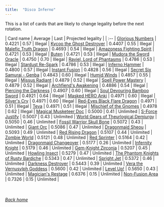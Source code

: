 ```yaml
---
title:  "Disco Inferno"
---
```


This is a list of cards that are likely to change legality before the next rotation.

| Card name | Average | Last | Projected legality |
| :-- |
[Glorious Numbers](https://db.ygoprodeck.com/card/?search=Glorious%20Numbers) | 0.4221 | 0.57 | Illegal |
[Kycoo the Ghost Destroyer](https://db.ygoprodeck.com/card/?search=Kycoo%20the%20Ghost%20Destroyer) | 0.4407 | 0.55 | Illegal |
[Malefic Truth Dragon](https://db.ygoprodeck.com/card/?search=Malefic%20Truth%20Dragon) | 0.4693 | 0.54 | Illegal |
[Amazoness Fighting Spirit](https://db.ygoprodeck.com/card/?search=Amazoness%20Fighting%20Spirit) | 0.4721 | 0.53 | Illegal |
[Buten](https://db.ygoprodeck.com/card/?search=Buten) | 0.4721 | 0.53 | Illegal |
[Mudora the Sword Oracle](https://db.ygoprodeck.com/card/?search=Mudora%20the%20Sword%20Oracle) | 0.4750 | 0.70 | Illegal |
[Raviel, Lord of Phantasms](https://db.ygoprodeck.com/card/?search=Raviel,%20Lord%20of%20Phantasms) | 0.4786 | 0.53 | Illegal |
[Stardust Re-Spark](https://db.ygoprodeck.com/card/?search=Stardust%20Re-Spark) | 0.4786 | 0.53 | Illegal |
[Inferno Hammer](https://db.ygoprodeck.com/card/?search=Inferno%20Hammer) | 0.4800 | 0.57 | Illegal |
[Instant Fusion](https://db.ygoprodeck.com/card/?search=Instant%20Fusion) | 0.4828 | 0.56 | Illegal |
[Secret Six Samurai - Genba](https://db.ygoprodeck.com/card/?search=Secret%20Six%20Samurai%20-%20Genba) | 0.4843 | 0.60 | Illegal |
[Humid Winds](https://db.ygoprodeck.com/card/?search=Humid%20Winds) | 0.4857 | 0.55 | Illegal |
[Missus Radiant](https://db.ygoprodeck.com/card/?search=Missus%20Radiant) | 0.4879 | 0.52 | Illegal |
[Spell Power Mastery](https://db.ygoprodeck.com/card/?search=Spell%20Power%20Mastery) | 0.4879 | 0.52 | Illegal |
[Archfiend's Awakening](https://db.ygoprodeck.com/card/?search=Archfiend's%20Awakening) | 0.4886 | 0.54 | Illegal |
[Piercing the Darkness](https://db.ygoprodeck.com/card/?search=Piercing%20the%20Darkness) | 0.4907 | 0.60 | Illegal |
[Soul Devouring Bamboo Sword](https://db.ygoprodeck.com/card/?search=Soul%20Devouring%20Bamboo%20Sword) | 0.4921 | 0.64 | Illegal |
[Masked HERO Anki](https://db.ygoprodeck.com/card/?search=Masked%20HERO%20Anki) | 0.4971 | 0.60 | Illegal |
[Silver's Cry](https://db.ygoprodeck.com/card/?search=Silver's%20Cry) | 0.4971 | 0.60 | Illegal |
[Red-Eyes Black Flare Dragon](https://db.ygoprodeck.com/card/?search=Red-Eyes%20Black%20Flare%20Dragon) | 0.4971 | 0.51 | Illegal |
[Teva](https://db.ygoprodeck.com/card/?search=Teva) | 0.4971 | 0.51 | Illegal |
[Mischief of the Gnomes](https://db.ygoprodeck.com/card/?search=Mischief%20of%20the%20Gnomes) | 0.4978 | 0.62 | Illegal |
[Magical Musketeer Doc](https://db.ygoprodeck.com/card/?search=Magical%20Musketeer%20Doc) | 0.5000 | 0.41 | Unlimited |
[S-Force Justify](https://db.ygoprodeck.com/card/?search=S-Force%20Justify) | 0.5007 | 0.43 | Unlimited |
[World Gears of Theurlogical Demiurgy](https://db.ygoprodeck.com/card/?search=World%20Gears%20of%20Theurlogical%20Demiurgy) | 0.5050 | 0.46 | Unlimited |
[Fossil Warrior Skull Bone](https://db.ygoprodeck.com/card/?search=Fossil%20Warrior%20Skull%20Bone) | 0.5072 | 0.43 | Unlimited |
[Giant Orc](https://db.ygoprodeck.com/card/?search=Giant%20Orc) | 0.5086 | 0.47 | Unlimited |
[Dragonmaid Sheou](https://db.ygoprodeck.com/card/?search=Dragonmaid%20Sheou) | 0.5093 | 0.49 | Unlimited |
[Red Rising Dragon](https://db.ygoprodeck.com/card/?search=Red%20Rising%20Dragon) | 0.5107 | 0.44 | Unlimited |
[Zombie World](https://db.ygoprodeck.com/card/?search=Zombie%20World) | 0.5121 | 0.48 | Unlimited |
[Red Sprinter](https://db.ygoprodeck.com/card/?search=Red%20Sprinter) | 0.5164 | 0.42 | Unlimited |
[Dragonmaid Changeover](https://db.ygoprodeck.com/card/?search=Dragonmaid%20Changeover) | 0.5177 | 0.26 | Unlimited |
[Infernity Knight](https://db.ygoprodeck.com/card/?search=Infernity%20Knight) | 0.5179 | 0.46 | Unlimited |
[Gem-Knight Zirconia](https://db.ygoprodeck.com/card/?search=Gem-Knight%20Zirconia) | 0.5207 | 0.45 | Unlimited |
[Howling Insect](https://db.ygoprodeck.com/card/?search=Howling%20Insect) | 0.5279 | 0.47 | Unlimited |
[The Phantom Knights of Rusty Bardiche](https://db.ygoprodeck.com/card/?search=The%20Phantom%20Knights%20of%20Rusty%20Bardiche) | 0.5343 | 0.47 | Unlimited |
[Spright Jet](https://db.ygoprodeck.com/card/?search=Spright%20Jet) | 0.5372 | 0.46 | Unlimited |
[Darkness Destroyer](https://db.ygoprodeck.com/card/?search=Darkness%20Destroyer) | 0.5443 | 0.39 | Unlimited |
[Vera the Vernusylph Goddess](https://db.ygoprodeck.com/card/?search=Vera%20the%20Vernusylph%20Goddess) | 0.5600 | 0.42 | Unlimited |
[Level Up!](https://db.ygoprodeck.com/card/?search=Level%20Up!) | 0.5650 | 0.43 | Unlimited |
[Magician's Restage](https://db.ygoprodeck.com/card/?search=Magician's%20Restage) | 0.6376 | 0.15 | Unlimited |
[Non-Fusion Area](https://db.ygoprodeck.com/card/?search=Non-Fusion%20Area) | 0.7326 | 0.15 | Unlimited |

<br>

###### [Back home](index)